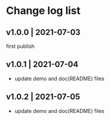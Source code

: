 # Change log list

## v1.0.0 | 2021-07-03

first publish

## v1.0.1 | 2021-07-04

- update demo and doc(README) files

## v1.0.2 | 2021-07-05

- update demo and doc(README) files
